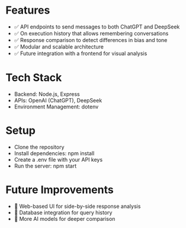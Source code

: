 # Features
- ✅ API endpoints to send messages to both ChatGPT and DeepSeek
- ✅ On execution history that allows remembering conversations
- ✅ Response comparison to detect differences in bias and tone
- ✅ Modular and scalable architecture
- ✅ Future integration with a frontend for visual analysis

# Tech Stack
- Backend: Node.js, Express
- APIs: OpenAI (ChatGPT), DeepSeek
- Environment Management: dotenv

# Setup
- Clone the repository
- Install dependencies: npm install
- Create a .env file with your API keys
- Run the server: npm start
  
# Future Improvements
- 🔹 Web-based UI for side-by-side response analysis
- 🔹 Database integration for query history
- 🔹 More AI models for deeper comparison
